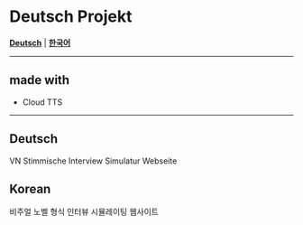 # Deutsch Projekt

[**Deutsch**](#deutsch) | [**한국어**](#korean)

---

## made with
* Cloud TTS

---

## Deutsch
VN Stimmische Interview Simulatur Webseite

## Korean
비주얼 노벨 형식 인터뷰 시뮬레이팅 웹사이트
